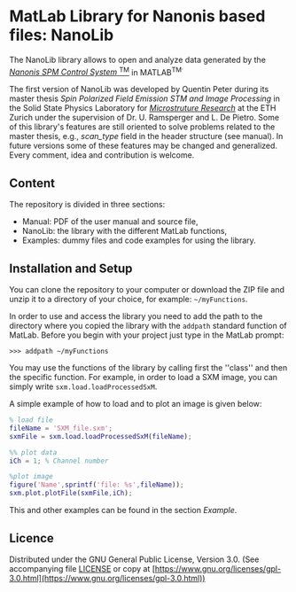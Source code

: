 # MatLab Library for Nanonis based files: NanoLib

The NanoLib library allows to open and analyze data generated by the [*Nanonis SPM Control System* <sup>TM<sup>](http://www.specs-zurich.com/en/home.html;jsessionid=FCD8A587EE447665C3F4A8CC374671EE) in MATLAB<sup>TM<sup>.

The first version of NanoLib was developed by Quentin Peter during its master thesis *Spin Polarized Field Emission STM and Image Processing* in the Solid State Physics Laboratory for [*Microstruture Research*](http://www.microstructure.ethz.ch) at the ETH Zurich under the supervision of Dr. U. Ramsperger and L. De Pietro.
Some of this library's features are still oriented to solve problems related to the master thesis, e.g., *scan_type* field in the header structure (see manual). In future versions some of these features may be changed and generalized. Every comment, idea and contribution is welcome.

## Content

The repository is divided in three sections:
* Manual: PDF of the user manual and source file,
* NanoLib: the library with the different MatLab functions,
* Examples: dummy files and code examples for using the library.

## Installation and Setup

You can clone the repository to your computer or download the ZIP file and unzip it to a directory of your choice, for example: ```~/myFunctions```.

In order to use and access the library you need to add the path to the directory where you copied the library with the ```addpath``` standard function of MatLab. Before you begin with your project just type in the MatLab prompt:
```
>>> addpath ~/myFunctions
```

You may use the functions of the library by calling first the ''class'' and then the specific function. For example, in order to load a SXM image, you can simply write ```sxm.load.loadProcessedSxM```.

A simple example of how to load and to plot an image is given below:

```matlab
% load file
fileName = 'SXM_file.sxm';
sxmFile = sxm.load.loadProcessedSxM(fileName);

%% plot data
iCh = 1; % Channel number

%plot image
figure('Name',sprintf('file: %s',fileName));
sxm.plot.plotFile(sxmFile,iCh);
```

This and other examples can be found in the section *Example*.

## Licence

Distributed under the GNU General Public License, Version 3.0. (See accompanying file [LICENSE](LICENSE) or copy at [https://www.gnu.org/licenses/gpl-3.0.html](https://www.gnu.org/licenses/gpl-3.0.html))

